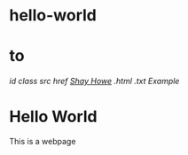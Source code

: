 # hello-world

<h1> to <h6>
<p>
<div>
</div>
<a>        </a>
id 
class
src 
href 
<a href="http://shayhowe.com/">Shay Howe</a>
.html
.txt
<!DOCTYPE html>
<html>
<head>
<body>
 Example <!DOCTYPE html>
         <html lang="en">
           <head>
             <meta charset="utf-8">
             <title> Hello World</title>
           </head>
           <body>
              <h1>Hello World</h1>
              <p>This is a webpage</p>
           </body>
         </html>
